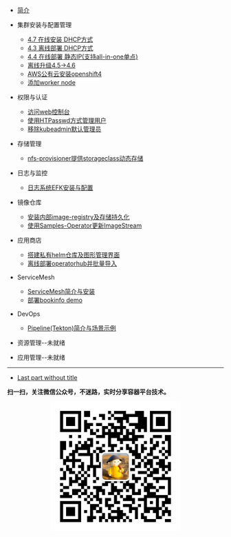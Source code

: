 * [简介](README.md)
* 集群安装与配置管理
  * [4.7 在线安装 DHCP方式](./cluster-install-and-managerment/openshift4.7-install-online-DHCP.md)
  * [4.3 离线部署 DHCP方式](https://github.com/cai11745/k8s-ocp-yaml/blob/master/ocp4/2020-02-25-openshift4.3-install-offline-dhcp.md)
  * [4.4 在线部署 静态IP(支持all-in-one单点)](https://github.com/cai11745/k8s-ocp-yaml/blob/master/ocp4/2020-02-25-openshift4.4-install-online-staticIP-allinone.md)
  * [离线升级4.5->4.6](./cluster-install-and-managerment/offline-upgrade-4.5-to-4.6.md)
  * [AWS公有云安装openshift4](./cluster-install-and-managerment/openshift4-install-on-aws.md)
  * [添加worker node](./cluster-install-and-managerment/add-worker-node.md)


* 权限与认证
  * [访问web控制台](./user-permissions/web-console.md)
  * [使用HTPasswd方式管理用户](./user-permissions/add-htpasswd-provider-oauth.md)
  * [移除kubeadmin默认管理员](./user-permissions/remove-kubeadmin.md)

* 存储管理
  * [nfs-provisioner提供storageclass动态存储](./storage/nfs-provisioner-storageclass.md)

* 日志与监控
  * [日志系统EFK安装与配置](./logging-and-monitoring/logging-EFK-install.md)

* 镜像仓库
  * [安装内部image-registry及存储持久化](./image-registry/install-internal-image-registry-and-storage-persistence.md)
  * [使用Samples-Operator更新ImageStream](./image-registry/update-ImageStream-with-Samples-Operator.md)

* 应用商店
  * [搭建私有helm仓库及图形管理界面](./application-store/install-helm-repository-and-UI.md)
  * [离线部署operatorhub并批量导入](./application-store/offline-operatorhub-install.md)

* ServiceMesh
  * [ServiceMesh简介与安装](./ServiceMesh/ServiceMesh-install.md)
  * [部署bookinfo demo](./ServiceMesh/deploy-bookinfo-demo.md)

* DevOps
  * [Pipeline(Tekton)简介与场景示例](./DevOps/openshift-pipeline-Tekton-install.md)

* 资源管理--未就绪

* 应用管理--未就绪

----

* [Last part without title]()

**扫一扫，关注微信公众号，不迷路，实时分享容器平台技术。**

<div align="center"><img width="300" height="300" src="./images/gongzhonghao.jpeg"/></div>
